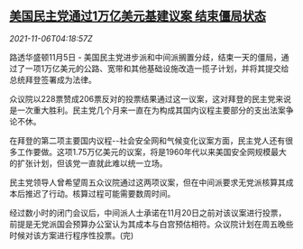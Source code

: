 <!--1636173063000-->
[美国民主党通过1万亿美元基建议案 结束僵局状态](https://cn.reuters.com/article/us-democrates-infrastructure-bill-1106-idCNKBS2HR039)
------

<div><i>2021-11-06T04:18:57Z</i></div><p>路透华盛顿11月5日 - 美国民主党进步派和中间派搁置分歧，结束一天的僵局，通过了一项1万亿美元的公路、宽带和其他基础设施改造一揽子计划，并将其提交给总统拜登签署成为法律。</p><p>众议院以228票赞成206票反对的投票结果通过这一议案，这对拜登的民主党来说是一次重大胜利。民主党几个月来一直在为构成其国内议程主要部分的支出法案争论不休。</p><p>在拜登的第二项主要国内议程--社会安全网和气候变化议案方面，民主党人还有很多工作要做。这项1.75万亿美元的议案，将是1960年代以来美国安全网规模最大的扩张计划，但该党一直就此难以统一立场。</p><p>民主党领导人曾希望周五众议院通过这两项议案，但在中间派要求无党派核算其成本后推迟了行动。核算过程可能需要数周时间。</p><p>经过数小时的闭门会议后，中间派人士承诺在11月20日之前对该议案进行投票，前提是无党派国会预算办公室认为其成本与白宫预估相符。众议院计划在周五晚些时候对该方案进行程序性投票。(完)</p>
